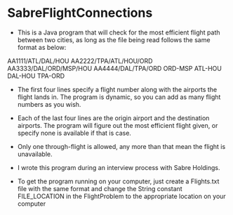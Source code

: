 # SabreFlightConnections

- This is a Java program that will check for the most efficient flight path between two cities, as long as the file being read follows the same format as below:

AA1111/ATL/DAL/HOU
AA2222/TPA/ATL/HOU/ORD
AA3333/DAL/ORD/MSP/HOU
AA4444/DAL/TPA/ORD
ORD-MSP
ATL-HOU
DAL-HOU
TPA-ORD

- The first four lines specify a flight number along with the airports the flight lands in. The program is dynamic, so you can add as many flight numbers as you wish.

- Each of the last four lines are the origin airport and the destination airports. The program will figure out the most efficient flight given, or specify none is available if that is case.

- Only one through-flight is allowed, any more than that mean the flight is unavailable.

- I wrote this program during an interview process with Sabre Holdings.

- To get the program running on your computer, just create a Flights.txt file with the same format and change the String constant FILE_LOCATION in the FlightProblem to the appropriate location on your computer


